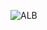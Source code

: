 ![ALB](https://github.com/yuankong666/Ultimate-RAT-Collection/assets/128066597/b102c079-bc68-478e-b5d4-30aff2f057a4)
